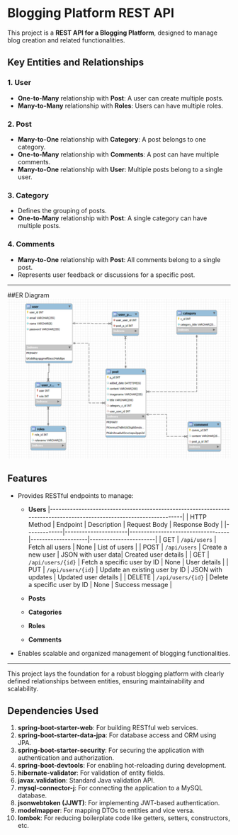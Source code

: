 # Blogging Platform REST API

This project is a **REST API for a Blogging Platform**, designed to manage blog creation and related functionalities.

## Key Entities and Relationships

### 1. **User**
- **One-to-Many** relationship with **Post**: A user can create multiple posts.
- **Many-to-Many** relationship with **Roles**: Users can have multiple roles.

### 2. **Post**
- **Many-to-One** relationship with **Category**: A post belongs to one category.
- **One-to-Many** relationship with **Comments**: A post can have multiple comments.
- **Many-to-One** relationship with **User**: Multiple posts belong to a single user.

### 3. **Category**
- Defines the grouping of posts.
- **One-to-Many** relationship with **Post**: A single category can have multiple posts.

### 4. **Comments**
- **Many-to-One** relationship with **Post**: All comments belong to a single post.
- Represents user feedback or discussions for a specific post.
---
##ER Diagram
![imGE](/src/main/resources/static/img/BlogERdiagram.PNG)

## Features
- Provides RESTful endpoints to manage:
  - **Users**
|---------------------------------------------------------------------------------------------------------------------|
| HTTP Method | Endpoint             | Description                       | Request Body       | Response Body         |
|-------------|----------------------|-----------------------------------|--------------------|-----------------------|
| GET         | `/api/users`         | Fetch all users                  | None               | List of users         |
| POST        | `/api/users`         | Create a new user                | JSON with user data| Created user details  |
| GET         | `/api/users/{id}`    | Fetch a specific user by ID      | None               | User details          |
| PUT         | `/api/users/{id}`    | Update an existing user by ID    | JSON with updates  | Updated user details  |
| DELETE      | `/api/users/{id}`    | Delete a specific user by ID     | None               | Success message       |

  - **Posts**
  - **Categories**
  - **Roles**
  - **Comments**
- Enables scalable and organized management of blogging functionalities.

---

This project lays the foundation for a robust blogging platform with clearly defined relationships between entities, ensuring maintainability and scalability.

## Dependencies Used

1. **spring-boot-starter-web**: For building RESTful web services.
2. **spring-boot-starter-data-jpa**: For database access and ORM using JPA.
3. **spring-boot-starter-security**: For securing the application with authentication and authorization.
4. **spring-boot-devtools**: For enabling hot-reloading during development.
5. **hibernate-validator**: For validation of entity fields.
6. **javax.validation**: Standard Java validation API.
7. **mysql-connector-j**: For connecting the application to a MySQL database.
8. **jsonwebtoken (JJWT)**: For implementing JWT-based authentication.
9. **modelmapper**: For mapping DTOs to entities and vice versa.
10. **lombok**: For reducing boilerplate code like getters, setters, constructors, etc.















